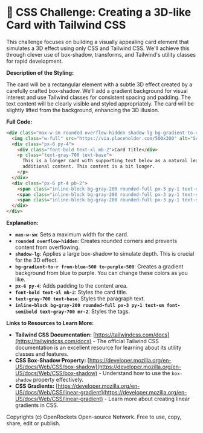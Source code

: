 # 🐞 CSS Challenge:  Creating a 3D-like Card with Tailwind CSS


This challenge focuses on building a visually appealing card element that simulates a 3D effect using only CSS and Tailwind CSS. We'll achieve this through clever use of box-shadow, transforms, and Tailwind's utility classes for rapid development.


**Description of the Styling:**

The card will be a rectangular element with a subtle 3D effect created by a carefully crafted box-shadow.  We'll add a gradient background for visual interest and use Tailwind classes for consistent spacing and padding.  The text content will be clearly visible and styled appropriately. The card will be slightly lifted from the background, enhancing the 3D illusion.


**Full Code:**

```html
<div class="max-w-sm rounded overflow-hidden shadow-lg bg-gradient-to-r from-blue-500 to-purple-500">
  <img class="w-full" src="https://via.placeholder.com/500x300" alt="Sunset in the mountains">
  <div class="px-6 py-4">
    <div class="font-bold text-xl mb-2">Card Title</div>
    <p class="text-gray-700 text-base">
      This is a longer card with supporting text below as a natural lead-in to
      additional content. This content is a bit longer.
    </p>
  </div>
  <div class="px-6 pt-4 pb-2">
    <span class="inline-block bg-gray-200 rounded-full px-3 py-1 text-sm font-semibold text-gray-700 mr-2">#photography</span>
    <span class="inline-block bg-gray-200 rounded-full px-3 py-1 text-sm font-semibold text-gray-700 mr-2">#travel</span>
    <span class="inline-block bg-gray-200 rounded-full px-3 py-1 text-sm font-semibold text-gray-700">#mountain</span>
  </div>
</div>
```

**Explanation:**

* **`max-w-sm`**:  Sets a maximum width for the card.
* **`rounded overflow-hidden`**: Creates rounded corners and prevents content from overflowing.
* **`shadow-lg`**: Applies a large box-shadow to simulate depth.  This is crucial for the 3D effect.
* **`bg-gradient-to-r from-blue-500 to-purple-500`**: Creates a gradient background from blue to purple.  You can change these colors as you like.
* **`px-6 py-4`**: Adds padding to the content area.
* **`font-bold text-xl mb-2`**: Styles the card title.
* **`text-gray-700 text-base`**: Styles the paragraph text.
* **`inline-block bg-gray-200 rounded-full px-3 py-1 text-sm font-semibold text-gray-700 mr-2`**: Styles the tags.


**Links to Resources to Learn More:**

* **Tailwind CSS Documentation:** [https://tailwindcss.com/docs](https://tailwindcss.com/docs)  -  The official Tailwind CSS documentation is an excellent resource for learning about its utility classes and features.
* **CSS Box-Shadow Property:** [https://developer.mozilla.org/en-US/docs/Web/CSS/box-shadow](https://developer.mozilla.org/en-US/docs/Web/CSS/box-shadow) - Understand how to use the `box-shadow` property effectively.
* **CSS Gradients:** [https://developer.mozilla.org/en-US/docs/Web/CSS/linear-gradient](https://developer.mozilla.org/en-US/docs/Web/CSS/linear-gradient) - Learn more about creating linear gradients in CSS.


Copyrights (c) OpenRockets Open-source Network. Free to use, copy, share, edit or publish.


